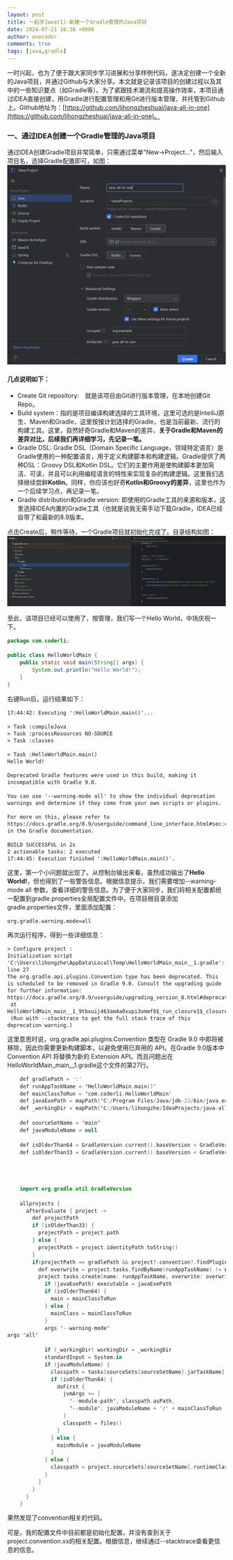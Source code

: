 ```yaml
---
layout: post
title: 一起学Java(1)-新建一个Gradle管理的Java项目
date: 2024-07-21 16:38 +0800
author: onecoder
comments: true
tags: [java,gradle]
---
```

一时兴起，也为了便于跟大家同步学习进展和分享样例代码，遂决定创建一个全新的Java项目，并通过Github与大家分享。本文就是记录该项目的创建过程以及其中的一些知识要点（如Gradle等）。为了紧跟技术潮流和提高操作效率，本项目通过IDEA直接创建，用Gradle进行配置管理和用Git进行版本管理，并托管到Github上。Github地址为：[https://github.com/lihongzheshuai/java-all-in-one](https://github.com/lihongzheshuai/java-all-in-one)。

<!--more-->

### 一、通过IDEA创建一个Gradle管理的Java项目

通过IDEA创建Gradle项目非常简单，只需通过菜单"New->Project..."，然后输入项目名，选择Gradle配置即可，如图：![新建项目](/images/post/java-go-1-new-gradle-project/new_gradle-proj_2024-07-21_15-15-50.png)

#### **几点说明如下：**

- Create Git repository:　就是该项目由Git进行版本管理，在本地创建Git Repo。
- Build system：指的是项目编译构建选择的工具环境，这里可选的是IntelliJ原生、Maven和Gradle，这里按按计划选择的Gradle，也是当前最新、流行的构建工具。这里，自然好奇Gradle和Maven的差异，**关于Gradle和Maven的差异对比，后续我们再详细学习，先记录一笔。**
- Gradle DSL: Gradle DSL（Domain Specific Language，领域特定语言）是Gradle使用的一种配置语言，用于定义构建脚本和构建逻辑。Gradle提供了两种DSL：Groovy DSL和Kotlin DSL。它们的主要作用是使构建脚本更加简洁、可读，并且可以利用编程语言的特性来实现复杂的构建逻辑。这里我们选择继续尝鲜**Kotlin**。同样，你应该也好奇**Kotlin和Groovy的差异**，这里也作为一个后续学习点，再记录一笔。
- Gradle distribution和Gradle version: 即使用的Gradle工具的来源和版本，这里选择IDEA内置的Gradle工具（也就是说我无需手动下载Gradle，IDEA已经自带了和最新的8.9版本。

点击Create后，稍作等待，一个Gradle项目就初始化完成了。目录结构如图：
![gradle project](../images/post/java-go-1-new-gradle-project/gradle-project_2024-07-21_17-35-02.png)

至此，该项目已经可以使用了，按管理，我们写一个Hello World，中场庆祝一下。

```java
package com.coderli;

public class HelloWorldMain {
    public static void main(String[] args) {
        System.out.println("Hello World!");
    }
}
```

右键Run后，运行结果如下：

```text
17:44:42: Executing ':HelloWorldMain.main()'...

> Task :compileJava
> Task :processResources NO-SOURCE
> Task :classes

> Task :HelloWorldMain.main()
Hello World!

Deprecated Gradle features were used in this build, making it incompatible with Gradle 9.0.

You can use '--warning-mode all' to show the individual deprecation warnings and determine if they come from your own scripts or plugins.

For more on this, please refer to https://docs.gradle.org/8.9/userguide/command_line_interface.html#sec:command_line_warnings in the Gradle documentation.

BUILD SUCCESSFUL in 2s
2 actionable tasks: 2 executed
17:44:45: Execution finished ':HelloWorldMain.main()'.
```

这里，第一个小问题就出现了。从控制台输出来看，虽然成功输出了**Hello World!**，但也得到了一些警告信息。根据信息提示，我们需要增加--warning-mode all 参数，查看详细的警告信息。为了便于大家同步，我们将相关配置都统一配置到gradle.properties全局配置文件中。在项目根目录添加gradle.properties文件，里面添加配置：

```properties
org.gradle.warning.mode=all
```

再次运行程序，得到一些详细信息：

```text
> Configure project :
Initialization script 'C:\Users\lihongzhe\AppData\Local\Temp\HelloWorldMain_main__1.gradle': line 27
The org.gradle.api.plugins.Convention type has been deprecated. This is scheduled to be removed in Gradle 9.0. Consult the upgrading guide for further information: https://docs.gradle.org/8.9/userguide/upgrading_version_8.html#deprecated_access_to_conventions
 at HelloWorldMain_main__1_9tbxuij463am4a0xupi3ommf8$_run_closure1$_closure2.doCall$original(C:\Users\lihongzhe\AppData\Local\Temp\HelloWorldMain_main__1.gradle:27)
 (Run with --stacktrace to get the full stack trace of this deprecation warning.)
```

这里意思时说，org.gradle.api.plugins.Convention 类型在 Gradle 9.0 中即将被移除，因此你需要更新构建脚本，以避免使用已弃用的 API。在Gradle 9.0版本中 Convention API 将替换为新的 Extension API。而且问题出在HelloWorldMain_main__1.gradle这个文件的第27行。

```kotlin
    def gradlePath = ':'
    def runAppTaskName = 'HelloWorldMain.main()'
    def mainClassToRun = 'com.coderli.HelloWorldMain'
    def javaExePath = mapPath('C:/Program Files/Java/jdk-22/bin/java.exe')
    def _workingDir = mapPath('C:/Users/lihongzhe/IdeaProjects/java-all-in-one')

    def sourceSetName = 'main'
    def javaModuleName = null

    def isOlderThan64 = GradleVersion.current().baseVersion < GradleVersion.version("6.4")
    def isOlderThan33 = GradleVersion.current().baseVersion < GradleVersion.version("3.3")
    
    
    

    import org.gradle.util.GradleVersion

    allprojects {
      afterEvaluate { project ->
        def projectPath
        if (isOlderThan33) {
          projectPath = project.path
        } else {
          projectPath = project.identityPath.toString()
        }
        if(projectPath == gradlePath && project?.convention?.findPlugin(JavaPluginConvention)) {
          def overwrite = project.tasks.findByName(runAppTaskName) != null
          project.tasks.create(name: runAppTaskName, overwrite: overwrite, type: JavaExec) {
            if (javaExePath) executable = javaExePath
            if (isOlderThan64) {
              main = mainClassToRun
            } else {
              mainClass = mainClassToRun
            }
            args '--warning-mode'
args 'all'

            if (_workingDir) workingDir = _workingDir
            standardInput = System.in
            if (javaModuleName) {
              classpath = tasks[sourceSets[sourceSetName].jarTaskName].outputs.files + project.sourceSets[sourceSetName].runtimeClasspath;
              if (isOlderThan64) {
                doFirst {
                  jvmArgs += [
                    '--module-path', classpath.asPath,
                    '--module', javaModuleName + '/' + mainClassToRun
                  ]
                  classpath = files()
                }
              } else {
                mainModule = javaModuleName
              }
            } else {
              classpath = project.sourceSets[sourceSetName].runtimeClasspath
            }
          }
        }
      }
    }
```

果然发现了convention相关的代码。


可是，我的配置文件中目前都是初始化配置，并没有查到关于project.convention.xx的相关配置。根据信息，继续通过--stacktrace查看更信息的信息。